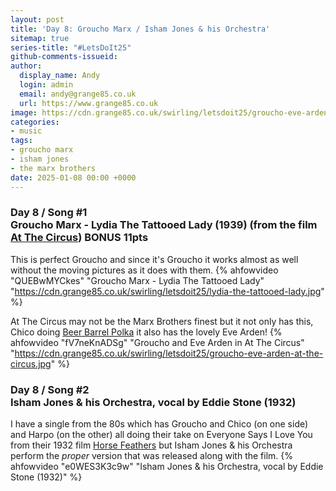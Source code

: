 ```yaml
---
layout: post
title: 'Day 8: Groucho Marx / Isham Jones & his Orchestra'
sitemap: true
series-title: "#LetsDoIt25"
github-comments-issueid:
author:
  display_name: Andy
  login: admin
  email: andy@grange85.co.uk
  url: https://www.grange85.co.uk
image: https://cdn.grange85.co.uk/swirling/letsdoit25/groucho-eve-arden-at-the-circus.jpg
categories:
- music
tags:
- groucho marx
- isham jones
- the marx brothers
date: 2025-01-08 00:00 +0000
---
```

### Day 8 / Song #1 <br/> Groucho Marx - Lydia The Tattooed Lady (1939) (from the film [At The Circus](https://en.wikipedia.org/wiki/At_the_Circus)) **BONUS 11pts**
This is perfect Groucho and since it's Groucho it works almost as well without the moving pictures as it does with them. 
{% ahfowvideo "QUEBwMYCkes" "Groucho Marx - Lydia The Tattooed Lady" "https://cdn.grange85.co.uk/swirling/letsdoit25/lydia-the-tattooed-lady.jpg" %}

At The Circus may not be the Marx Brothers finest but it not only has this, Chico doing [Beer Barrel Polka](https://www.youtube.com/watch?v=JXAVISpS4wM) it also has the lovely Eve Arden!
{% ahfowvideo "fV7neKnADSg" "Groucho and Eve Arden in At The Circus" "https://cdn.grange85.co.uk/swirling/letsdoit25/groucho-eve-arden-at-the-circus.jpg" %}

### Day 8 / Song #2 <br/> Isham Jones & his Orchestra, vocal by Eddie Stone (1932)
I have a single from the 80s which has Groucho and Chico (on one side) and Harpo (on the other) all doing their take on Everyone Says I Love You from their 1932 film [Horse Feathers](https://en.wikipedia.org/wiki/Horse_Feathers) but Isham Jones & his Orchestra perform the _proper_ version that was released along with the film.
{% ahfowvideo "e0WES3K3c9w" "Isham Jones & his Orchestra, vocal by Eddie Stone (1932)" %}
